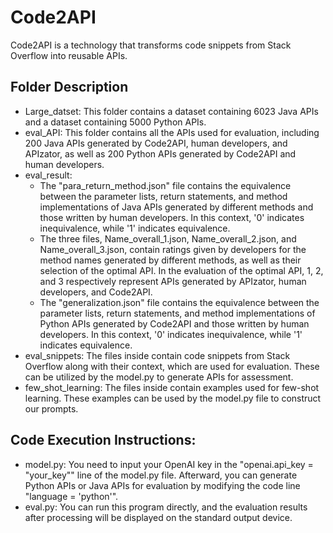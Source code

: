 # Code2API
Code2API is a technology that transforms code snippets from Stack Overflow into reusable APIs.
## Folder Description
* Large_datset: This folder contains a dataset containing 6023 Java APIs and a dataset containing 5000 Python APIs.
* eval_API: This folder contains all the APIs used for evaluation, including 200 Java APIs generated by Code2API, human developers, and APIzator, as well as 200 Python APIs generated by Code2API and human developers.
* eval_result:
    - The "para_return_method.json" file contains the equivalence between the parameter lists, return statements, and method implementations of Java APIs generated by different methods and those written by human developers. In this context, '0' indicates inequivalence, while '1' indicates equivalence.
    - The three files, Name_overall_1.json, Name_overall_2.json, and Name_overall_3.json, contain ratings given by developers for the method names generated by different methods, as well as their selection of the optimal API. In the evaluation of the optimal API, 1, 2, and 3 respectively represent APIs generated by APIzator, human developers, and Code2API.
    - The "generalization.json" file contains the equivalence between the parameter lists, return statements, and method implementations of Python APIs generated by Code2API and those written by human developers. In this context, '0' indicates inequivalence, while '1' indicates equivalence.
* eval_snippets: The files inside contain code snippets from Stack Overflow along with their context, which are used for evaluation. These can be utilized by the model.py to generate APIs for assessment.
* few_shot_learning: The files inside contain examples used for few-shot learning. These examples can be used by the model.py file to construct our prompts.
## Code Execution Instructions:
* model.py: You need to input your OpenAI key in the "openai.api_key = "your_key"" line of the model.py file. Afterward, you can generate Python APIs or Java APIs for evaluation by modifying the code line "language = 'python'".
* eval.py: You can run this program directly, and the evaluation results after processing will be displayed on the standard output device.
